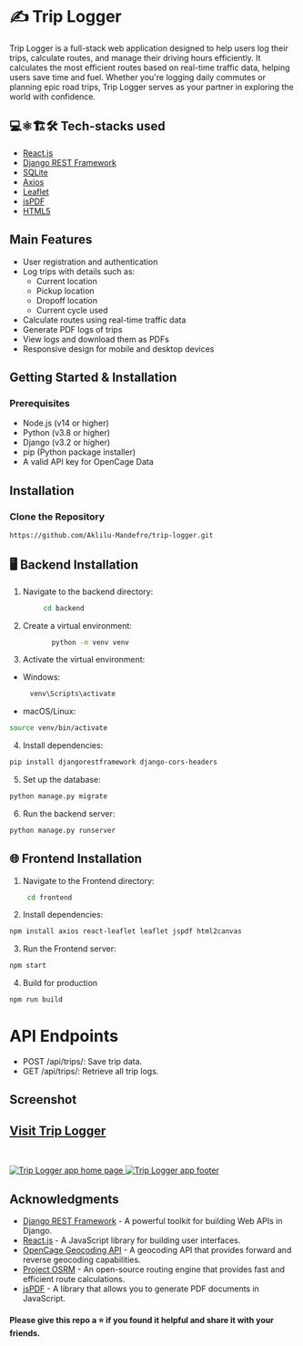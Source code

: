 # ✍️ Trip Logger

Trip Logger is a full-stack web application designed to help users log their trips, calculate routes, and manage their driving hours efficiently. It calculates the most efficient routes based on real-time traffic data, helping users save time and fuel. Whether you're logging daily commutes or planning epic road trips, Trip Logger serves as your partner in exploring the world with confidence.

## 💻⚛️🏗️🛠️ Tech-stacks used

- [React.js](https://reactjs.org/)
- [Django REST Framework](https://www.django-rest-framework.org/)
- [SQLite](https://www.sqlite.org/index.html)
- [Axios](https://axios-http.com/)
- [Leaflet](https://leafletjs.com/)
- [jsPDF](https://github.com/parallax/jsPDF)
- [HTML5](https://www.w3schools.com/html/)

## Main Features

- User registration and authentication
- Log trips with details such as:
  - Current location
  - Pickup location
  - Dropoff location
  - Current cycle used
- Calculate routes using real-time traffic data
- Generate PDF logs of trips
- View logs and download them as PDFs
- Responsive design for mobile and desktop devices


## Getting Started & Installation

### Prerequisites

- Node.js (v14 or higher)
- Python (v3.8 or higher)
- Django (v3.2 or higher)
- pip (Python package installer)
- A valid API key for OpenCage Data

## Installation

### Clone the Repository

   ```bash
https://github.com/Aklilu-Mandefro/trip-logger.git
   ```
   
## 🖥️ Backend Installation
1. Navigate to the backend directory:

    ```bash
         cd backend
   ```

2. Create a virtual environment:

    ```bash
           python -m venv venv
   ```
   
3. Activate the virtual environment:
 - Windows:
 
  ```bash
       venv\Scripts\activate
   ```
   
 - macOS/Linux:
 
  ```bash
source venv/bin/activate
   ```

4. Install dependencies:

 ```bash
pip install djangorestframework django-cors-headers
   ```

5. Set up the database:

 ```bash
python manage.py migrate
   ```

6. Run the backend server:

 ```bash
python manage.py runserver
   ```


## 🌐 Frontend Installation
1. Navigate to the Frontend directory:

    ```bash
     cd frontend
   ```

2. Install dependencies:

 ```bash
npm install axios react-leaflet leaflet jspdf html2canvas
   ```

3. Run the Frontend server:

 ```bash
npm start
   ```
4. Build for production

 ```bash
npm run build

   ```

# API Endpoints
- POST /api/trips/: Save trip data.
- GET /api/trips/: Retrieve all trip logs.


## Screenshot

## [Visit Trip Logger](https://mytrip-logger.vercel.app/)

<br>

<a href="https://mytrip-logger.vercel.app/" target="_blank"><img src="https://i.imgur.com/cADkxrr.png" alt="Trip Logger app home page"> </a>
<a href="https://mytrip-logger.vercel.app/" target="_blank"><img src="https://i.imgur.com/vNVJyuQ.png" alt="Trip Logger app footer"> </a>



## Acknowledgments

- [Django REST Framework](https://www.django-rest-framework.org/) - A powerful toolkit for building Web APIs in Django.
- [React.js](https://reactjs.org/) - A JavaScript library for building user interfaces.
- [OpenCage Geocoding API](https://opencagedata.com/) - A geocoding API that provides forward and reverse geocoding capabilities.
- [Project OSRM](http://project-osrm.org/) - An open-source routing engine that provides fast and efficient route calculations.
- [jsPDF](https://github.com/parallax/jsPDF) - A library that allows you to generate PDF documents in JavaScript.


#### Please give this repo a ⭐ if you found it helpful and share it with your friends.
